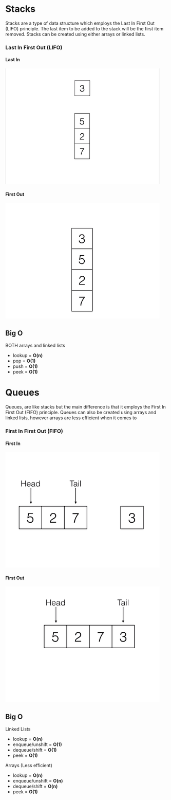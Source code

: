 # Stacks
Stacks are a type of data structure which employs the Last In First Out (LIFO) principle. The last item to be added to the stack will be the first item removed. Stacks can be created using either arrays or linked lists.

### Last In First Out (LIFO)
#### Last In
![](./images/push.gif)
#### First Out
![](./images/pop.gif)

## Big O

BOTH arrays and linked lists
* lookup = __O(n)__
* pop = __O(1)__
* push = __O(1)__
* peek = __O(1)__

# Queues
Queues, are like stacks but the main difference is that it employs the First In First Out (FIFO) principle. Queues can also be created using arrays and linked lists, however arrays are less efficient when it comes to 

### First In First Out (FIFO)
#### First In
![](./images/enqueue.gif)
####  First Out
![](./images/dequeue.gif)


## Big O

Linked Lists
* lookup = __O(n)__
* enqueue/unshift = __O(1)__
* dequeue/shift = __O(1)__
* peek = __O(1)__

Arrays (Less efficient)
* lookup = __O(n)__
* enqueue/unshift = __O(n)__
* dequeue/shift = __O(n)__
* peek = __O(1)__

